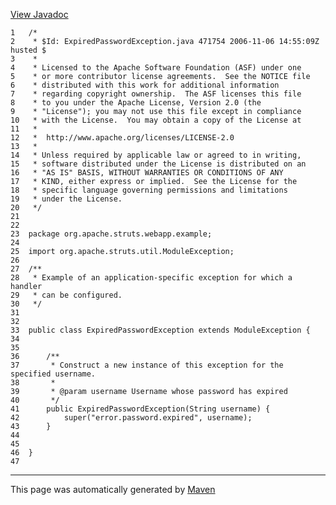[View Javadoc](../../../../../../apidocs/org/apache/struts/webapp/example/ExpiredPasswordException.html.md)


    1   /*
    2    * $Id: ExpiredPasswordException.java 471754 2006-11-06 14:55:09Z husted $
    3    *
    4    * Licensed to the Apache Software Foundation (ASF) under one
    5    * or more contributor license agreements.  See the NOTICE file
    6    * distributed with this work for additional information
    7    * regarding copyright ownership.  The ASF licenses this file
    8    * to you under the Apache License, Version 2.0 (the
    9    * "License"); you may not use this file except in compliance
    10   * with the License.  You may obtain a copy of the License at
    11   *
    12   *  http://www.apache.org/licenses/LICENSE-2.0
    13   *
    14   * Unless required by applicable law or agreed to in writing,
    15   * software distributed under the License is distributed on an
    16   * "AS IS" BASIS, WITHOUT WARRANTIES OR CONDITIONS OF ANY
    17   * KIND, either express or implied.  See the License for the
    18   * specific language governing permissions and limitations
    19   * under the License.
    20   */
    21  
    22  
    23  package org.apache.struts.webapp.example;
    24  
    25  import org.apache.struts.util.ModuleException;
    26  
    27  /**
    28   * Example of an application-specific exception for which a handler
    29   * can be configured.
    30   */
    31  
    32  
    33  public class ExpiredPasswordException extends ModuleException {
    34  
    35  
    36      /**
    37       * Construct a new instance of this exception for the specified username.
    38       *
    39       * @param username Username whose password has expired
    40       */
    41      public ExpiredPasswordException(String username) {
    42          super("error.password.expired", username);
    43      }
    44  
    45  
    46  }
    47  

------------------------------------------------------------------------

This page was automatically generated by [Maven](http://maven.apache.org/)
